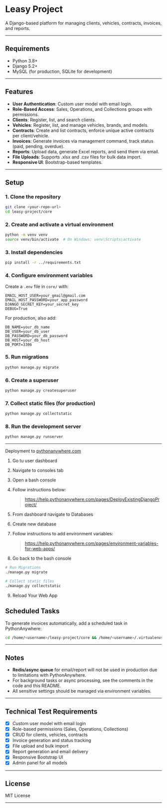 # Leasy Project

A Django-based platform for managing clients, vehicles, contracts, invoices, and reports.

---

## Requirements

- Python 3.8+
- Django 5.2+
- MySQL (for production, SQLite for development)

---

## Features

- **User Authentication**: Custom user model with email login.
- **Role-Based Access**: Sales, Operations, and Collections groups with permissions.
- **Clients**: Register, list, and search clients.
- **Vehicles**: Register, list, and manage vehicles, brands, and models.
- **Contracts**: Create and list contracts, enforce unique active contracts per client/vehicle.
- **Invoices**: Generate invoices via management command, track status (paid, pending, overdue).
- **Reports**: Upload data, generate Excel reports, and send them via email.
- **File Uploads**: Supports .xlsx and .csv files for bulk data import.
- **Responsive UI**: Bootstrap-based templates.

---

## Setup

### 1. Clone the repository

```sh
git clone <your-repo-url>
cd leasy-project/core
```

### 2. Create and activate a virtual environment

```sh
python -m venv venv
source venv/bin/activate  # On Windows: venv\Scripts\activate
```

### 3. Install dependencies

```sh
pip install -r ../requirements.txt
```

### 4. Configure environment variables

Create a `.env` file in `core/` with:

```
EMAIL_HOST_USER=your_gmail@gmail.com
EMAIL_HOST_PASSWORD=your_app_password
DJANGO_SECRET_KEY=your_secret_key
DEBUG=True
```

For production, also add:

```
DB_NAME=your_db_name
DB_USER=your_db_user
DB_PASSWORD=your_db_password
DB_HOST=your_db_host
DB_PORT=3306
```

### 5. Run migrations

```sh
python manage.py migrate
```

### 6. Create a superuser

```sh
python manage.py createsuperuser
```

### 7. Collect static files (for production)

```sh
python manage.py collectstatic
```

### 8. Run the development server

```sh
python manage.py runserver
```

---

Deployment to [pythonanywhere.com](https://www.pythonanywhere.com/)

1. Go tu user dashboard
2. Navigate to consoles tab
3. Open a bash console
4. Follow instructions below:

   > https://help.pythonanywhere.com/pages/DeployExistingDjangoProject/

5. From dashboard navigate to Databases
6. Create new database
7. Follow instructions to add environment variables:

   > https://help.pythonanywhere.com/pages/environment-variables-for-web-apps/

8. Go back to the bash console

```bash
# Run Migrations
./manage.py migrate

# Collect static files
./manage.py collectstatic
```

9.  Reload Your Web App

## Scheduled Tasks

To generate invoices automatically, add a scheduled task in PythonAnywhere:

```sh
cd /home/<username>/leasy-project/core && /home/<username>/.virtualenvs/<your-virtualenv>/bin/python manage.py generate_invoices
```

---

## Notes

- **Redis/async queue** for email/report will not be used in production due to limitations with PythonAnywhere.
- For background tasks or async processing, see the comments in the code and this README.
- All sensitive settings should be managed via environment variables.

---

## Technical Test Requirements

- [x] Custom user model with email login
- [x] Role-based permissions (Sales, Operations, Collections)
- [x] CRUD for clients, vehicles, contracts
- [x] Invoice generation and status tracking
- [x] File upload and bulk import
- [x] Report generation and email delivery
- [x] Responsive Bootstrap UI
- [x] Admin panel for all models

---

## License

MIT License

---
